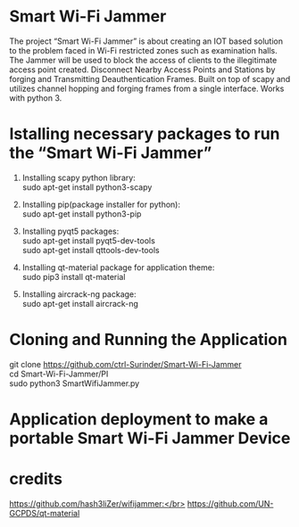 
# Smart Wi-Fi Jammer
The project “Smart Wi-Fi Jammer” is about creating an IOT based solution to the problem faced in Wi-Fi restricted zones such as examination halls. The Jammer will be used to block the access of clients to the illegitimate access point created. Disconnect Nearby Access Points and Stations by forging and Transmitting Deauthentication Frames. Built on top of scapy and utilizes channel hopping and forging frames from a single interface. Works with python 3.

# Istalling necessary packages to run the “Smart Wi-Fi Jammer”

1. Installing scapy python library:</br>
   sudo apt-get install python3-scapy

2. Installing pip(package installer for python):</br>
   sudo apt-get install python3-pip

3. Installing pyqt5 packages:</br>
   sudo apt-get install pyqt5-dev-tools</br>
   sudo apt-get install qttools-dev-tools

4. Installing qt-material package for application theme:</br>
   sudo pip3 install qt-material

5. Installing aircrack-ng package:</br>
   sudo apt-get install aircrack-ng


# Cloning and Running the Application
  git clone https://github.com/ctrl-Surinder/Smart-Wi-Fi-Jammer</br>
  cd Smart-Wi-Fi-Jammer/PI</br>
  sudo python3 SmartWifiJammer.py

# Application deployment to make a portable Smart Wi-Fi Jammer Device
  



# credits
https://github.com/hash3liZer/wifijammer:</br> 
https://github.com/UN-GCPDS/qt-material


